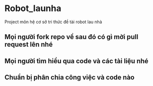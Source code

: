 # Robot_launha
Project môn hệ cơ sở tri thức đề tài robot lau nhà

## Mọi người fork repo về sau đó có gì mời pull request lên nhé

## Mọi người tìm hiểu qua code và các tài liệu nhé

## Chuẩn bị phân chia công việc và code nào 


